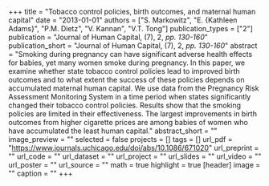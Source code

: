 +++
title = "Tobacco control policies, birth outcomes, and maternal human capital"
date = "2013-01-01"
authors = ["S. Markowitz", "E. {Kathleen Adams}", "P.M. Dietz", "V. Kannan", "V.T. Tong"]
publication_types = ["2"]
publication = "Journal of Human Capital, (7), 2, _pp. 130-160_"
publication_short = "Journal of Human Capital, (7), 2, _pp. 130-160_"
abstract = "Smoking during pregnancy can have significant adverse health effects for babies, yet many women smoke during pregnancy. In this paper, we examine whether state tobacco control policies lead to improved birth outcomes and to what extent the success of these policies depends on accumulated maternal human capital. We use data from the Pregnancy Risk Assessment Monitoring System in a time period when states significantly changed their tobacco control policies. Results show that the smoking policies are limited in their effectiveness. The largest improvements in birth outcomes from higher cigarette prices are among babies of women who have accumulated the least human capital."
abstract_short = ""
image_preview = ""
selected = false
projects = []
tags = []
url_pdf = "https://www.journals.uchicago.edu/doi/abs/10.1086/671020"
url_preprint = ""
url_code = ""
url_dataset = ""
url_project = ""
url_slides = ""
url_video = ""
url_poster = ""
url_source = ""
math = true
highlight = true
[header]
image = ""
caption = ""
+++
